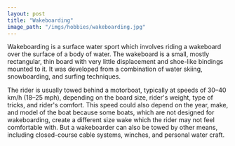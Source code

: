 ```yaml
---
layout: post
title: "Wakeboarding"
image_path: "/imgs/hobbies/wakeboarding.jpg"
---
```

Wakeboarding is a surface water sport which involves riding a wakeboard over the surface of a body of water. The wakeboard is a small, mostly rectangular, thin board with very little displacement and shoe-like bindings mounted to it. It was developed from a combination of water skiing, snowboarding, and surfing techniques.

The rider is usually towed behind a motorboat, typically at speeds of 30–40 km/h (18–25 mph), depending on the board size, rider's weight, type of tricks, and rider's comfort. This speed could also depend on the year, make, and model of the boat because some boats, which are not designed for wakeboarding, create a different size wake which the rider may not feel comfortable with. But a wakeboarder can also be towed by other means, including closed-course cable systems, winches, and personal water craft.